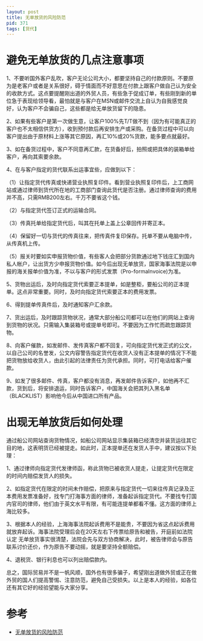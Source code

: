 ```yaml
---
layout: post
title: 无单放货的风险防范
pid: 371
tags: [货代]
---
```


# 避免无单放货的几点注意事项

1、不要听国外客户乱吹，客户无论公司大小，都要坚持自己的付款原则。不要原为是老客户或者是关系很好，碍于情面而不好意思在付款上跟客户做自己认为安全的收款方式。这点要提醒刚出道的外贸人员，有些急于促成订单，有些刚到新的单位急于表现给领导看，最怕就是与客户在MSN或邮件交流上自认为自我感觉良好，认为客户不会骗自己，这些都是给无单放货留下的隐患。
 
2、如果有些客户是第一次做生意，让客户100%先T/T做不到（因为有可能真正的客户也不太相信供货方），收到预付款后再安排生产或采购。在备货过程中可以向客户提出由于原材料上涨等其它原因，再汇10%或20%货款，能多要点就最好。
 
3、如在备货过程中，客户不同意再汇款，在货备好后，拍照或把具体的装箱单给客户，再向其索要余款。
 
4、在与客户指定的货代联系出运事宜些，应做到以下：

（1）让指定货代传真或快递营业执照复印件。看到营业执照复印件后，上工商网站或通过律师到货代所在地的工商部门查询此货代是否注册。通过律师查询的费用并不高，只需RMB200左右。千万不要省这个钱。

（2）与指定货代签订正式的运输合同。

（3）传真托单给指定货代后，叫其在托单上盖上公章回传并寄正本。

（4）保留好一切与货代的传真往来，把传真件复印保存。托单不要从电脑中传，从传真机上传。

（5）报关时要如实申报货物价值，有些客人会把部分货款通过地下钱庄汇到国内私人帐户，让出货方少申报货物价值。如今后出现无单放货，国家海事法院是以申报的海关报单价值为准，不以与客户的形式发票（Pro-formaInvoice)为准。
 
5、货物出运后，及时向指定货代索要正本提单，如是整柜，要船公司的正本提单。这点非常重要。同时，及时向指定货代索要正本的费用发票。
 
6、得到提单传真件后，及时通知客户汇余款。
 
7、货出运后，及时跟踪货物状况，通常大部分船公司都可以在他们的网站上查询到货物的状况。只需输入集装箱号或提单号即可。不要因为工作忙而疏忽跟踪货物。
 
8、向客户催款，如发邮件、发传真客户都不回复，可向指定货代发正式的公文，以自己公司的名誉发，公文内容警告指定货代在收货人没有正本提单的情况下不能把货物放给收货人，由此引起的法律责任为货代承担。同时，可打电话给客户催款。
 
9、如发了很多邮件、传真，客户都没有消息，再发邮件告诉客户，如他再不汇款，货到后，将安排退运，同时告诉客户，中国海关会把其列入黑名单（BLACKLIST）影响他今后从中国进口所有产品。
 
# 出现无单放货后如何处理

通过船公司网站查询货物情况，如船公司网站显示集装箱已经清空并装货运往其它目的地，这表明货已经被提走。如此时，正本提单还在发货人手中，建议按以下处理：
 
1、通过律师向指定货代发律师函，称此货物已被收货人提走，让提定货代在限定的时间内赔偿发货人的损失。
 
2、如指定货代在限定的时间未作赔偿，把原来与指定货代一切来往传真记录及正本费用发票准备好，找专门打海事方面的律师，准备起诉指定货代。不要找专打国内官司的律师，他们由于英文水平有限，有可能连提单都看不懂。这方面的律师上海比较多。
 
3、根据本人的经验，上海海事法院起诉费用不是能贵，不要因为省这点起诉费用就放弃起诉。海事法院受理后会在20天左右下传票给原告和被告，开庭前如法院认定
无单放货事实很清楚，法院会先与双方协商解决，此时，被告律师会与原告联系讨价还价，作为原告不要动摇，就是要坚持全额赔偿。
 
4、退税货、银行利息也可以列出赔偿款内。
 
总之，国际贸易并不是一帆风顺，国外也有很多骗子，希望刚出道做外贸或正在做外贸的国人们提高警惕、注意防范，避免自己受损失。以上是本人的经验，如各位还有其它好的经验望能与大家分享。

# 参考

+ [无单放货的风险防范](https://mp.weixin.qq.com/s/XM9iks8PBFsEvAkS6MxBeg)